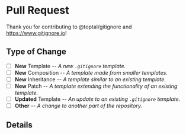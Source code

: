 # Pull Request

Thank you for contributing to @toptal/gitignore and <https://www.gitignore.io>!

## Type of Change

<!--
Select the appropriate check box for this pull request.

This helps when merging to ensure no conflicts with other templates or misunderstandings of how the template list works.
-->

- [ ] **New** Template -- *A new `.gitignore` template.*
- [ ] **New** Composition -- *A template made from smaller templates.*
- [ ] **New** Inheritance -- *A template similar to an existing template.*
- [ ] **New** Patch -- *A template extending the functionality of an existing template.*
- [ ] **Updated** Template -- *An update to an existing `.gitignore` template.*
- [ ] **Other** -- *A change to another part of the repository.*

## Details

<!--
Replace this section with information and links explaining this Pull Request.
-->
